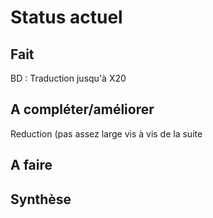 Status actuel
=============

Fait
----
BD : Traduction jusqu'à X20

A compléter/améliorer
---------------------
Reduction (pas assez large vis à vis de la suite

A faire
-------


Synthèse
--------



